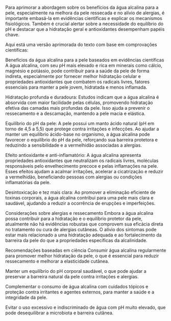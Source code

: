 Para aprimorar a abordagem sobre os benefícios da água alcalina para a pele, especialmente na melhora da pele ressecada e no alívio de alergias, é importante embasá-la em evidências científicas e explicar os mecanismos fisiológicos. Também é crucial alertar sobre a necessidade do equilíbrio do pH e destacar que a hidratação geral e antioxidantes desempenham papéis chave.

Aqui está uma versão aprimorada do texto com base em comprovações científicas:

Benefícios da água alcalina para a pele baseados em evidências científicas
A água alcalina, com seu pH mais elevado e rica em minerais como cálcio, magnésio e potássio, pode contribuir para a saúde da pele de forma indireta, especialmente por fornecer melhor hidratação celular e propriedades antioxidantes que combatem os radicais livres, fatores essenciais para manter a pele jovem, hidratada e menos inflamada.

Hidratação profunda e duradoura: Estudos indicam que a água alcalina é absorvida com maior facilidade pelas células, promovendo hidratação efetiva das camadas mais profundas da pele. Isso ajuda a prevenir o ressecamento e a descamação, mantendo a pele macia e elástica.

Equilíbrio do pH da pele: A pele possui um manto ácido natural (pH em torno de 4,5 a 5,5) que protege contra irritações e infecções. Ao ajudar a manter um equilíbrio ácido-base no organismo, a água alcalina pode favorecer o equilíbrio do pH da pele, reforçando sua barreira protetora e reduzindo a sensibilidade e a vermelhidão associadas a alergias.

Efeito antioxidante e anti-inflamatório: A água alcalina apresenta propriedades antioxidantes que neutralizam os radicais livres, moléculas responsáveis pelo envelhecimento precoce e pelas inflamações na pele. Esses efeitos ajudam a acalmar irritações, acelerar a cicatrização e reduzir a vermelhidão, beneficiando pessoas com alergias ou condições inflamatórias da pele.

Desintoxicação e tez mais clara: Ao promover a eliminação eficiente de toxinas corporais, a água alcalina contribui para uma pele mais clara e saudável, ajudando a reduzir a ocorrência de erupções e imperfeições.

Considerações sobre alergias e ressecamento
Embora a água alcalina possa contribuir para a hidratação e o equilíbrio protetor da pele, atualmente não há evidências robustas que comprovem sua eficácia direta no tratamento ou cura de alergias cutâneas. O alívio dos sintomas pode estar mais relacionado a uma hidratação adequada e ao fortalecimento da barreira da pele do que a propriedades específicas da alcalinidade.

Recomendações baseadas em ciência
Consumir água alcalina regularmente para promover melhor hidratação da pele, o que é essencial para reduzir ressecamento e melhorar a elasticidade cutânea.

Manter um equilíbrio do pH corporal saudável, o que pode ajudar a preservar a barreira natural da pele contra irritações e alergias.

Complementar o consumo de água alcalina com cuidados tópicos e proteção contra irritantes e agentes externos, para manter a saúde e a integridade da pele.

Evitar o uso excessivo e indiscriminado de água com pH muito elevado, que pode desequilibrar a microbiota e barreira cutânea.